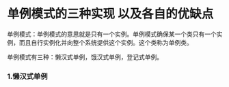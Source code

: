 # 单例模式的三种实现 以及各自的优缺点

单例模式：单例模式的意思就是只有一个实例。单例模式确保某一个类只有一个实例，而且自行实例化并向整个系统提供这个实例。这个类称为单例类。

单例模式有三种：懒汉式单例，饿汉式单例，登记式单例。

### 1.懒汉式单例



